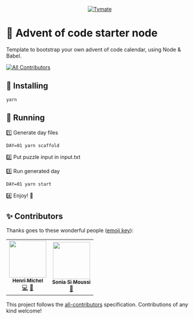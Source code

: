 <p align="center">
  <a href="https://tymate.com">
    <img alt="Tymate" src="https://studio.tymate.com/logo-long.svg" />
  </a>
</p>

# 🎄 Advent of code starter node

Template to bootstrap your own advent of code calendar, using Node & Babel.

<!-- ALL-CONTRIBUTORS-BADGE:START - Do not remove or modify this section -->

[![All Contributors](https://img.shields.io/badge/all_contributors-2-orange.svg?style=flat-square)](#contributors-)

<!-- ALL-CONTRIBUTORS-BADGE:END -->

## 🌱 Installing

```
yarn
```

## 🚀 Running

1️⃣ Generate day files

```
DAY=01 yarn scaffold
```

2️⃣ Put puzzle input in input.txt

3️⃣ Run generated day

```
DAY=01 yarn start
```

4️⃣ Enjoy! 🎄

## ✨ Contributors

Thanks goes to these wonderful people ([emoji key](https://allcontributors.org/docs/en/emoji-key)):

<!-- ALL-CONTRIBUTORS-LIST:START - Do not remove or modify this section -->
<!-- prettier-ignore-start -->
<!-- markdownlint-disable -->
<table>
  <tr>
    <td align="center"><a href="https://github.com/Uptip"><img src="https://avatars2.githubusercontent.com/u/1025157?v=4?s=100" width="100px;" alt=""/><br /><sub><b>Henri Michel</b></sub></a><br /><a href="https://github.com/tymate/advent-of-code-starter-node/commits?author=Uptip" title="Code">💻</a> <a href="https://github.com/tymate/advent-of-code-starter-node/commits?author=Uptip" title="Documentation">📖</a></td>
    <td align="center"><a href="https://github.com/SoniaSim"><img src="https://avatars2.githubusercontent.com/u/67098778?v=4?s=100" width="100px;" alt=""/><br /><sub><b>Sonia Si Moussi</b></sub></a><br /><a href="https://github.com/tymate/advent-of-code-starter-node/issues?q=author%3ASoniaSim" title="Bug reports">🐛</a></td>
  </tr>
</table>

<!-- markdownlint-restore -->
<!-- prettier-ignore-end -->

<!-- ALL-CONTRIBUTORS-LIST:END -->

This project follows the [all-contributors](https://github.com/all-contributors/all-contributors) specification. Contributions of any kind welcome!
